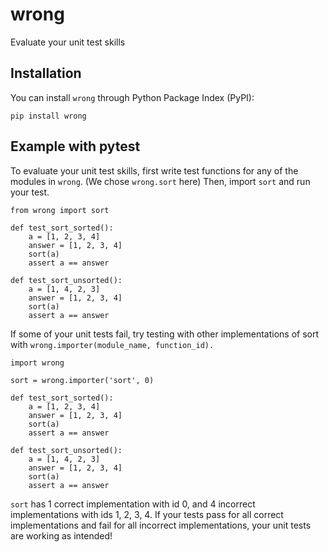 # wrong

Evaluate your unit test skills

## Installation

You can install `wrong` through Python Package Index (PyPI):

```
pip install wrong
```

## Example with pytest

To evaluate your unit test skills, first write test functions for any of the modules in `wrong`. (We chose `wrong.sort` here) Then, import `sort` and run your test.

```
from wrong import sort

def test_sort_sorted():
    a = [1, 2, 3, 4]
    answer = [1, 2, 3, 4]
    sort(a)
    assert a == answer

def test_sort_unsorted():
    a = [1, 4, 2, 3]
    answer = [1, 2, 3, 4]
    sort(a)
    assert a == answer
```

If some of your unit tests fail, try testing with other implementations of sort with `wrong.importer(module_name, function_id).`

```
import wrong

sort = wrong.importer('sort', 0)

def test_sort_sorted():
    a = [1, 2, 3, 4]
    answer = [1, 2, 3, 4]
    sort(a)
    assert a == answer

def test_sort_unsorted():
    a = [1, 4, 2, 3]
    answer = [1, 2, 3, 4]
    sort(a)
    assert a == answer
```

`sort` has 1 correct implementation with id 0, and 4 incorrect implementations with ids 1, 2, 3, 4. If your tests pass for all correct implementations and fail for all incorrect implementations, your unit tests are working as intended!
